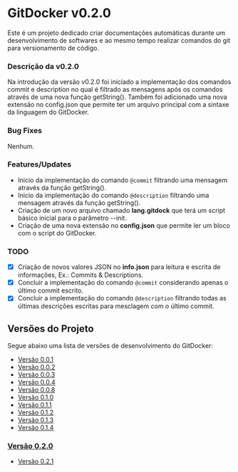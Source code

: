 # GitDocker v0.2.0

Este é um projeto dedicado criar documentações automáticas durante um desenvolvimento de softwares e ao mesmo tempo realizar comandos do git para versionamento de código.

### Descrição da v0.2.0

Na introdução da versão v0.2.0 foi iniciado a implementação dos comandos commit e description no qual é filtrado as mensagens após os comandos através de uma nova função getString(). Também foi adicionado uma nova extensão no config.json que permite ter um arquivo principal com a sintaxe da linguagem do GitDocker.

### Bug Fixes

Nenhum.

### Features/Updates

- Inicio da implementação do comando `@commit` filtrando uma mensagem através da função getString().
- Inicio da implementação do comando `@description` filtrando uma mensagem através da função getString().
- Criação de um novo arquivo chamado **lang.gitdock** que terá um script básico inicial para o parâmetro --init.
- Criação de uma nova extensão no **config.json** que permite ler um bloco com o script do GitDocker.

### TODO

- [x] Criação de novos valores JSON no **info.json** para leitura e escrita de informações, Ex.: Commits & Descriptions.
- [x] Concluir a implementação do comando `@commit` considerando apenas o último commit escrito.
- [x] Concluir a implementação do comando `@description` filtrando todas as últimas descrições escritas para mesclagem com o último commit.

## Versões do Projeto

Segue abaixo uma lista de versões de desenvolvimento do GitDocker:

* <a href="https://github.com/FrancisBFTC/gitdocker/tree/gitdocker-v0.0.1"> Versão 0.0.1 </a>
* <a href="https://github.com/FrancisBFTC/gitdocker/tree/gitdocker-v0.0.2"> Versão 0.0.2 </a>
* <a href="https://github.com/FrancisBFTC/gitdocker/tree/gitdocker-v0.0.3"> Versão 0.0.3 </a>
* <a href="https://github.com/FrancisBFTC/gitdocker/tree/gitdocker-v0.0.4"> Versão 0.0.4 </a>
* <a href="https://github.com/FrancisBFTC/gitdocker/tree/gitdocker-v0.0.8"> Versão 0.0.8 </a>
* <a href="https://github.com/FrancisBFTC/gitdocker/tree/gitdocker-v0.1.0"> Versão 0.1.0 </a>
* <a href="https://github.com/FrancisBFTC/gitdocker/tree/gitdocker-v0.1.1"> Versão 0.1.1 </a>
* <a href="https://github.com/FrancisBFTC/gitdocker/tree/gitdocker-v0.1.2"> Versão 0.1.2 </a>
* <a href="https://github.com/FrancisBFTC/gitdocker/tree/gitdocker-v0.1.3"> Versão 0.1.3 </a>
* <a href="https://github.com/FrancisBFTC/gitdocker/tree/gitdocker-v0.1.4"> Versão 0.1.4 </a>

### <a href="https://github.com/FrancisBFTC/gitdocker/tree/gitdocker-v0.2.0"> Versão 0.2.0 </a>

* <a href="https://github.com/FrancisBFTC/gitdocker/tree/gitdocker-v0.2.1"> Versão 0.2.1 </a>
